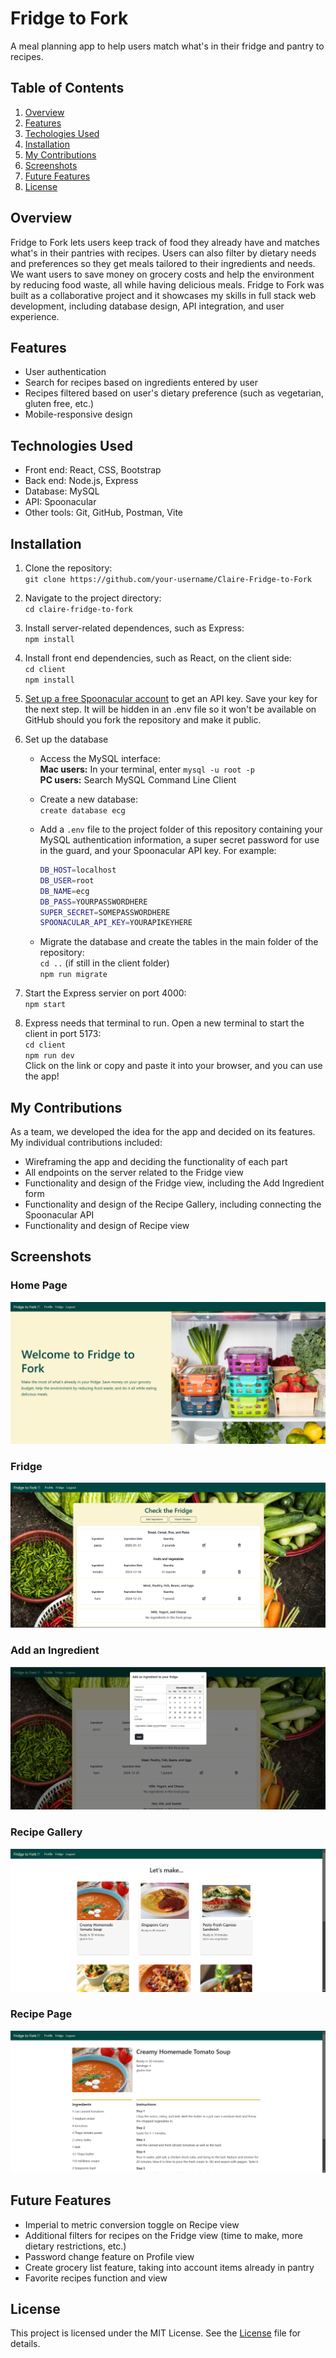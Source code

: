 # Fridge to Fork
A meal planning app to help users match what's in their fridge and pantry to recipes. 

## Table of Contents

1. [Overview](#overview)
2. [Features](#features)
3. [Techologies Used](#technologies-used)
4. [Installation](#installation)
5. [My Contributions](#my-contributions)
6. [Screenshots](#screenshots)
7. [Future Features](#future-features)
8. [License](#license)

## Overview
Fridge to Fork lets users keep track of food they already have and matches what's in their pantries with recipes. Users can also filter by dietary needs and preferences so they get meals tailored to their ingredients and needs. We want users to save money on grocery costs and help the environment by reducing food waste, all while having delicious meals. Fridge to Fork was built as a collaborative project and it showcases my skills in full stack web development, including database design, API integration, and user experience.

## Features
- User authentication
- Search for recipes based on ingredients entered by user
- Recipes filtered based on user's dietary preference (such as vegetarian, gluten free, etc.)
- Mobile-responsive design

## Technologies Used
- Front end: React, CSS, Bootstrap
- Back end: Node.js, Express
- Database: MySQL
- API: Spoonacular
- Other tools: Git, GitHub, Postman, Vite

## Installation
1. Clone the repository:  
  `git clone https://github.com/your-username/Claire-Fridge-to-Fork`

2. Navigate to the project directory:  
  `cd claire-fridge-to-fork`

3. Install server-related dependences, such as Express:  
  `npm install`

4. Install front end dependencies, such as React, on the client side:  
  `cd client`  
  `npm install`

5. [Set up a free Spoonacular account](https://spoonacular.com/food-api) to get an API key. Save your key for the next step. It will be hidden in an .env file so it won't be available on GitHub should you fork the repository and make it public.

6. Set up the database
    - Access the MySQL interface:  
    **Mac users:** In your terminal, enter `mysql -u root -p`  
    **PC users:** Search MySQL Command Line Client

    - Create a new database:  
    `create database ecg`
  
    - Add a `.env` file to the project folder of this repository containing your MySQL authentication information, a super secret password for use in the guard, and your Spoonacular API key. For example:  
      ```bash
      DB_HOST=localhost
      DB_USER=root
      DB_NAME=ecg
      DB_PASS=YOURPASSWORDHERE
      SUPER_SECRET=SOMEPASSWORDHERE
      SPOONACULAR_API_KEY=YOURAPIKEYHERE
      ```
    - Migrate the database and create the tables in the main folder of the repository:  
    `cd ..` (if still in the client folder)  
    `npm run migrate`

7. Start the Express servier on port 4000:  
`npm start`

8. Express needs that terminal to run. Open a new terminal to start the client in port 5173:  
  `cd client`  
  `npm run dev`  
  Click on the link or copy and paste it into your browser, and you can use the app!

## My Contributions
As a team, we developed the idea for the app and decided on its features. My individual contributions included: 
- Wireframing the app and deciding the functionality of each part
- All endpoints on the server related to the Fridge view
- Functionality and design of the Fridge view, including the Add Ingredient form
- Functionality and design of the Recipe Gallery, including connecting the Spoonacular API
- Functionality and design of Recipe view

## Screenshots
### Home Page
![Home Page view](/readmeassets/Home-Page.png "Home Page")
### Fridge
![Fridge view](/readmeassets/Fridge.png "Fridge")
### Add an Ingredient
![Add an Ingredient view](/readmeassets/Add-Ingredient.png "Add Ingredient")
### Recipe Gallery
![Recipe Galler view](/readmeassets/Recipe-Gallery.png "Recipe Gallery")
### Recipe Page
![Recipe Page view](/readmeassets/Recipe-Page.png "Recipe Page")

## Future Features
- Imperial to metric conversion toggle on Recipe view
- Additional filters for recipes on the Fridge view (time to make, more dietary restrictions, etc.)
- Password change feature on Profile view
- Create grocery list feature, taking into account items already in pantry
- Favorite recipes function and view

## License
This project is licensed under the MIT License. See the [License](./License) file for details.